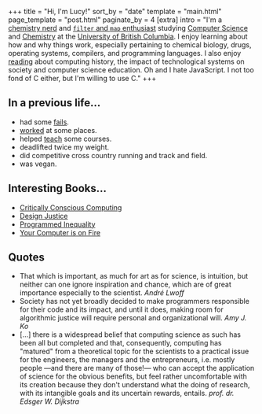 +++
title = "Hi, I'm Lucy!"
sort_by = "date"
template = "main.html"
page_template = "post.html"
paginate_by = 4
[extra]
intro = "I'm a [chemistry nerd](/blog/courses/lifesci/) and [`filter` and `map` enthusiast](/blog/courses/cpscmath/) studying [Computer Science](https://www.cs.ubc.ca/) and [Chemistry](https://www.chem.ubc.ca/) at the [University of British Columbia](https://www.ubc.ca/). I enjoy learning about how and why things work, especially pertaining to chemical biology, drugs, operating systems, compilers, and programming languages. I also enjoy [reading](/blog/papers/) about computing history, the impact of technological systems on society and computer science education. Oh and I hate JavaScript. I not too fond of C either, but I'm willing to use C."
+++

## In a previous life...
- had some [fails](@/blog/me/fails.md).
- [worked](@/blog/me/experience.md) at some places.
- helped [teach](@/blog/me/experience.md) some courses.
- deadlifted twice my weight.
- did competitive cross country running and track and field.
- was vegan.

## Interesting Books...
- [Critically Conscious Computing](@/blog/papers/compsci/cs-edu/ccc.md)
- [Design Justice](@/blog/papers/compsci/critical/design-justice.md)
- [Programmed Inequality](https://mitpress.mit.edu/books/programmed-inequality)
- [Your Computer is on Fire](@/blog/papers/compsci/critical/computer-on-fire.md)

## Quotes 
- That which is important, as much for art as for science, is intuition, but neither can one ignore inspiration and chance, which are of great importance especially to the scientist. *André Lwoff*
-  Society has not yet broadly decided to make programmers responsible for their code and its impact, and until it does, making room for algorithmic justice will require personal and organizational will. *Amy J. Ko*
- [...] there is a widespread belief that computing science as such has been all but completed and that, consequently, computing has \"matured\" from a theoretical topic for the scientists to a practical issue for the engineers, the managers and the entrepreneurs, i.e. mostly people —and there are many of those!— who can accept the application of science for the obvious benefits, but feel rather uncomfortable with its creation because they don't understand what the doing of research, with its intangible goals and its uncertain rewards, entails. *prof. dr. Edsger W. Dijkstra*
